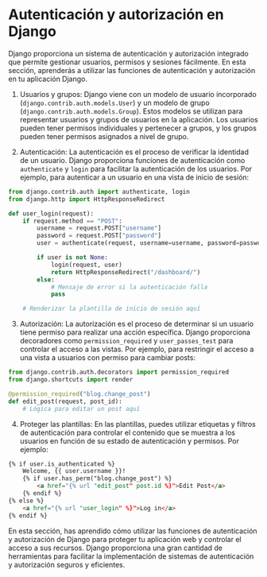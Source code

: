 # Autenticación y autorización en Django

Django proporciona un sistema de autenticación y autorización integrado que permite gestionar usuarios, permisos y sesiones fácilmente. En esta sección, aprenderás a utilizar las funciones de autenticación y autorización en tu aplicación Django.

1. Usuarios y grupos:
   Django viene con un modelo de usuario incorporado (`django.contrib.auth.models.User`) y un modelo de grupo (`django.contrib.auth.models.Group`). Estos modelos se utilizan para representar usuarios y grupos de usuarios en la aplicación. Los usuarios pueden tener permisos individuales y pertenecer a grupos, y los grupos pueden tener permisos asignados a nivel de grupo.

2. Autenticación:
   La autenticación es el proceso de verificar la identidad de un usuario. Django proporciona funciones de autenticación como `authenticate` y `login` para facilitar la autenticación de los usuarios. Por ejemplo, para autenticar a un usuario en una vista de inicio de sesión:

```python
from django.contrib.auth import authenticate, login
from django.http import HttpResponseRedirect

def user_login(request):
    if request.method == "POST":
        username = request.POST["username"]
        password = request.POST["password"]
        user = authenticate(request, username=username, password=password)

        if user is not None:
            login(request, user)
            return HttpResponseRedirect("/dashboard/")
        else:
            # Mensaje de error si la autenticación falla
            pass

    # Renderizar la plantilla de inicio de sesión aquí
```

3. Autorización:
   La autorización es el proceso de determinar si un usuario tiene permiso para realizar una acción específica. Django proporciona decoradores como `permission_required` y `user_passes_test` para controlar el acceso a las vistas. Por ejemplo, para restringir el acceso a una vista a usuarios con permiso para cambiar posts:

```python
from django.contrib.auth.decorators import permission_required
from django.shortcuts import render

@permission_required("blog.change_post")
def edit_post(request, post_id):
    # Lógica para editar un post aquí
```

4. Proteger las plantillas:
   En las plantillas, puedes utilizar etiquetas y filtros de autenticación para controlar el contenido que se muestra a los usuarios en función de su estado de autenticación y permisos. Por ejemplo:

```html
{% if user.is_authenticated %}
    Welcome, {{ user.username }}!
    {% if user.has_perm("blog.change_post") %}
        <a href="{% url "edit_post" post.id %}">Edit Post</a>
    {% endif %}
{% else %}
    <a href="{% url "user_login" %}">Log in</a>
{% endif %}
```

En esta sección, has aprendido cómo utilizar las funciones de autenticación y autorización de Django para proteger tu aplicación web y controlar el acceso a sus recursos. Django proporciona una gran cantidad de herramientas para facilitar la implementación de sistemas de autenticación y autorización seguros y eficientes.